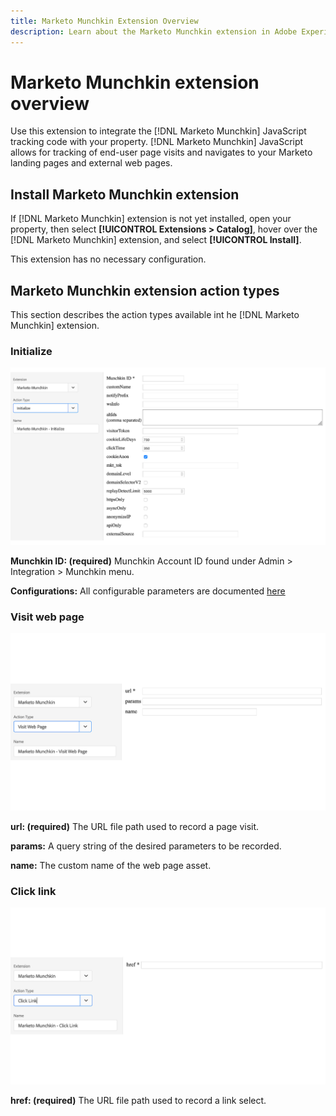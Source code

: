 ```yaml
---
title: Marketo Munchkin Extension Overview
description: Learn about the Marketo Munchkin extension in Adobe Experience Platform Launch.
---
```


# Marketo Munchkin extension overview

Use this extension to integrate the [!DNL Marketo Munchkin] JavaScript tracking code with your property. [!DNL Marketo Munchkin] JavaScript allows for tracking of end-user page visits and navigates to your Marketo landing pages and external web pages.

## Install Marketo Munchkin extension

If [!DNL Marketo Munchkin] extension is not yet installed, open your property, then select **[!UICONTROL Extensions > Catalog]**, hover over the [!DNL Marketo Munchkin] extension, and select **[!UICONTROL Install]**.

This extension has no necessary configuration.

## Marketo Munchkin extension action types

This section describes the action types available int he  [!DNL Marketo Munchkin] extension.

### Initialize

![](/help/assets/munchkin-Init.png)

**Munchkin ID: (required)** Munchkin Account ID found under Admin > Integration > Munchkin menu.

**Configurations:** All configurable parameters are documented [here](https://developers.marketo.com/javascript-api/lead-tracking/configuration/)

### Visit web page

![](/help/assets/munchkin-visit-page.png)

**url: (required)** The URL file path used to record a page visit.

**params:** A query string of the desired parameters to be recorded.

**name:** The custom name of the web page asset.

### Click link

![](/help/assets/munchkin-click-link.png)

**href: (required)** The URL file path used to record a link select.
